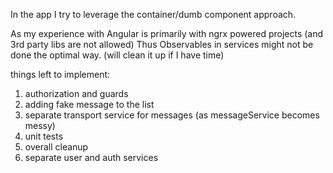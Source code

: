 In the app I try to leverage the 
container/dumb component approach.

As my experience with Angular is primarily with 
ngrx powered projects (and 3rd party libs are not allowed)
Thus Observables in services might not be done the optimal way.
(will clean it up if I have time) 

things left to implement:

1) authorization and guards
2) adding fake message to the list
3) separate transport service for messages 
(as messageService becomes messy)
4) unit tests
5) overall cleanup
6) separate user and auth services
